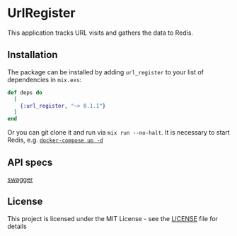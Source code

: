 # UrlRegister

This application tracks URL visits and gathers the data to Redis.

## Installation

The package can be installed by adding `url_register` to your list of dependencies in `mix.exs`:

```elixir
def deps do
  [
    {:url_register, "~> 0.1.1"}
  ]
end
```

Or you can git clone it and run via `mix run --no-halt`.
It is necessary to start Redis, e.g. [`docker-compose up -d`](docker-compose.yml)

## API specs

[swagger](api/swagger.yml)

## License

This project is licensed under the MIT License - see the [LICENSE](LICENSE) file for details
